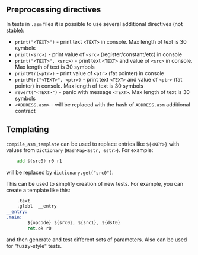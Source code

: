 ## Preprocessing directives

In tests in `.asm` files it is possible to use several additional directives (not stable):
- `print("<TEXT>")` - print text `<TEXT>` in console. Max length of text is 30 symbols
- `print(<src>)` - print value of `<src>` (register/constant/etc) in console
- `print("<TEXT>", <src>)` - print text `<TEXT>` and value of `<src>` in console. Max length of text is 30 symbols
- `printPtr(<ptr>)` - print value of `<ptr>` (fat pointer) in console
- `printPtr("<TEXT>", <ptr>)` - print text `<TEXT>` and value of `<ptr>` (fat pointer) in console. Max length of text is 30 symbols
- `revert("<TEXT>")` - panic with message `<TEXT>`. Max length of text is 30 symbols
- `<ADDRESS.asm>` - will be replaced with the hash of `ADDRESS.asm` additional contract

## Templating

`compile_asm_template` can be used to replace entries like `${<KEY>}` with values from `Dictionary` (`HashMap<&str, &str>`). For example:

```asm
    add ${src0} r0 r1
``` 

will be replaced by `dictionary.get("src0")`. 

This can be used to simplify creation of new tests. For example, you can create a template like this:

```asm
    .text
    .globl	__entry
__entry:
.main:
        ${opcode} ${src0}, ${src1}, ${dst0}
        ret.ok r0
```

and then generate and test different sets of parameters. Also can be used for "fuzzy-style" tests.